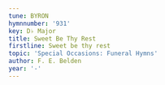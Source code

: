 ```yaml
---
tune: BYRON
hymnnumber: '931'
key: D♭ Major
title: Sweet Be Thy Rest
firstline: Sweet be thy rest
topic: 'Special Occasions: Funeral Hymns'
author: F. E. Belden
year: '-'
---
```

